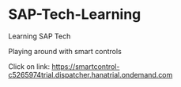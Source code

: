 # SAP-Tech-Learning
Learning SAP Tech
 
 Playing around with smart controls
 
 Click on link: https://smartcontrol-c5265974trial.dispatcher.hanatrial.ondemand.com
